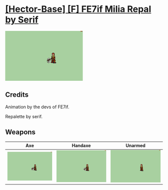 # [\[Hector-Base\] \[F\] FE7if Milia Repal by Serif](./)

<img src="./3.%20Axe/Axe_000.png" alt="[Hector-Base] [F] FE7if Milia Repal by Serif standing" />

## Credits

Animation by the devs of FE7if.

Repalette by serif.

## Weapons


|Axe |Handaxe |Unarmed |
|  :---: | :---: | :---: |
| <img alt="Axe animation" src="./3.%20Axe/Axe.gif" /> | <img alt="Handaxe animation" src="./4.%20Handaxe/Handaxe.gif" /> | <img alt="Unarmed animation" src="./8.%20Unarmed/Unarmed.gif" /> |
